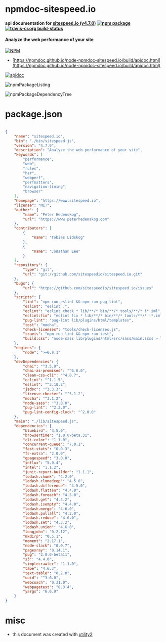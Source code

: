 # npmdoc-sitespeed.io

#### api documentation for  [sitespeed.io (v4.7.0)](https://www.sitespeed.io)  [![npm package](https://img.shields.io/npm/v/npmdoc-sitespeed.io.svg?style=flat-square)](https://www.npmjs.org/package/npmdoc-sitespeed.io) [![travis-ci.org build-status](https://api.travis-ci.org/npmdoc/node-npmdoc-sitespeed.io.svg)](https://travis-ci.org/npmdoc/node-npmdoc-sitespeed.io)

#### Analyze the web performance of your site

[![NPM](https://nodei.co/npm/sitespeed.io.png?downloads=true&downloadRank=true&stars=true)](https://www.npmjs.com/package/sitespeed.io)

- [https://npmdoc.github.io/node-npmdoc-sitespeed.io/build/apidoc.html](https://npmdoc.github.io/node-npmdoc-sitespeed.io/build/apidoc.html)

[![apidoc](https://npmdoc.github.io/node-npmdoc-sitespeed.io/build/screenCapture.buildCi.browser.%252Ftmp%252Fbuild%252Fapidoc.html.png)](https://npmdoc.github.io/node-npmdoc-sitespeed.io/build/apidoc.html)

![npmPackageListing](https://npmdoc.github.io/node-npmdoc-sitespeed.io/build/screenCapture.npmPackageListing.svg)

![npmPackageDependencyTree](https://npmdoc.github.io/node-npmdoc-sitespeed.io/build/screenCapture.npmPackageDependencyTree.svg)



# package.json

```json

{
    "name": "sitespeed.io",
    "bin": "./bin/sitespeed.js",
    "version": "4.7.0",
    "description": "Analyze the web performance of your site",
    "keywords": [
        "performance",
        "web",
        "rules",
        "har",
        "webperf",
        "perfmatters",
        "navigation-timing",
        "browser"
    ],
    "homepage": "https://www.sitespeed.io",
    "license": "MIT",
    "author": {
        "name": "Peter Hedenskog",
        "url": "https://www.peterhedenskog.com"
    },
    "contributors": [
        {
            "name": "Tobias Lidskog"
        },
        {
            "name": "Jonathan Lee"
        }
    ],
    "repository": {
        "type": "git",
        "url": "git://github.com/sitespeedio/sitespeed.io.git"
    },
    "bugs": {
        "url": "https://github.com/sitespeedio/sitespeed.io/issues"
    },
    "scripts": {
        "lint": "npm run eslint && npm run pug-lint",
        "eslint": "eslint .",
        "eclint": "eclint check * lib/**/* bin/**/* tools/**/* !*.iml",
        "eclint:fix": "eclint fix * lib/**/* bin/**/* tools/**/* !*.iml",
        "pug-lint": "pug-lint lib/plugins/html/templates",
        "test": "mocha",
        "check-licenses": "tools/check-licenses.js",
        "travis": "npm run lint && npm run test",
        "build:css": "node-sass lib/plugins/html/src/sass/main.scss > lib/plugins/html/assets/css/index.css && cleancss -o lib/plugins/html/assets/css/index.min.css lib/plugins/html/assets/css/index.css"
    },
    "engines": {
        "node": ">=6.9.1"
    },
    "devDependencies": {
        "chai": "^3.5.0",
        "chai-as-promised": "^6.0.0",
        "clean-css-cli": "^4.0.7",
        "eclint": "^1.1.5",
        "eslint": "^3.10.2",
        "jsdoc": "^3.3.3",
        "license-checker": "^5.1.2",
        "mocha": "^3.1.2",
        "node-sass": "^3.8.0",
        "pug-lint": "^2.3.0",
        "pug-lint-config-clock": "^2.0.0"
    },
    "main": "./lib/sitespeed.js",
    "dependencies": {
        "bluebird": "3.5.0",
        "browsertime": "1.0.0-beta.31",
        "cli-color": "1.1.0",
        "concurrent-queue": "7.0.1",
        "fast-stats": "0.0.3",
        "fs-extra": "2.0.0",
        "gpagespeed": "3.0.0",
        "influx": "5.0.4",
        "intel": "1.1.2",
        "junit-report-builder": "1.1.1",
        "lodash.chunk": "4.2.0",
        "lodash.clonedeep": "4.5.0",
        "lodash.difference": "4.5.0",
        "lodash.flatten": "4.4.0",
        "lodash.foreach": "4.5.0",
        "lodash.get": "4.4.2",
        "lodash.isempty": "4.4.0",
        "lodash.merge": "4.6.0",
        "lodash.pullall": "4.2.0",
        "lodash.reduce": "4.6.0",
        "lodash.set": "4.3.2",
        "lodash.union": "4.6.0",
        "longjohn": "0.2.12",
        "mkdirp": "0.5.1",
        "moment": "2.17.1",
        "node-slack": "0.0.7",
        "pagexray": "0.14.1",
        "pug": "2.0.0-beta11",
        "s3": "4.4.0",
        "simplecrawler": "1.1.0",
        "tape": "4.6.3",
        "text-table": "0.2.0",
        "uuid": "^3.0.0",
        "webcoach": "0.31.0",
        "webpagetest": "0.3.4",
        "yargs": "6.6.0"
    }
}
```



# misc
- this document was created with [utility2](https://github.com/kaizhu256/node-utility2)
